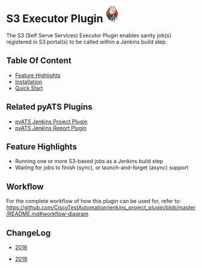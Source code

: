 # S3 Executor Plugin ![](guide/assets/images/e_jenkins.png)

The S3 (Self Serve Services) Executor Plugin enables sanity job(s) registered in 
S3 portal(s) to be called within a Jenkins build step.

## Table Of Content
- [Feature Highlights](#feature-highlights)
- [Installation](guide/installation.md)
- [Quick Start](guide/quick_start.md)

## Related pyATS Plugins
- [pyATS Jenkins Project Plugin](https://github.com/CiscoTestAutomation/jenkins_project_plugin)
- [pyATS Jenkins Report Plugin](https://github.com/CiscoTestAutomation/jenkins_report_plugin)

## Feature Highlights
* Running one or more S3-based jobs as a Jenkins build step
* Waiting for jobs to finish (sync), or launch-and-forget (async) support

## Workflow

For the complete workflow of how this plugin can be used for, refer to:
https://github.com/CiscoTestAutomation/jenkins_project_plugin/blob/master/README.md#workflow-diagram

## ChangeLog

* [2018](changelog/2018/CHANGELOG.md)

* [2019](changelog/2019/CHANGELOG.md)